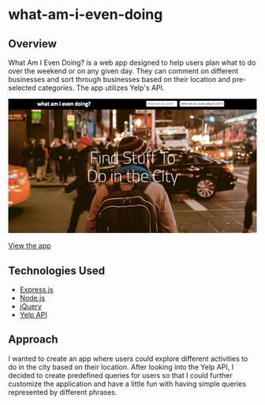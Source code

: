 # what-am-i-even-doing

## Overview

What Am I Even Doing? is a web app designed to help users plan what to do over the weekend or on any given day. They can comment on different businesses and sort through businesses based on their location and pre-selected categories. The app utilizes Yelp's API.

[![Screenshot](/public/images/app-screenshot.jpg)](http://what-am-i-even-doing.herokuapp.com/)

[View the app](http://what-am-i-even-doing.herokuapp.com/)

## Technologies Used
* [Express.js](https://expressjs.com/)
* [Node.js](https://nodejs.org)
* [jQuery](https://jquery.com/)
* [Yelp API](https://www.yelp.com/developers/documentation/v3/get_started)

## Approach
I wanted to create an app where users could explore different activities to do in the city based on their location. After looking into the Yelp API, I decided to create predefined queries for users so that I could further customize the application and have a little fun with having simple queries represented by different phrases.
